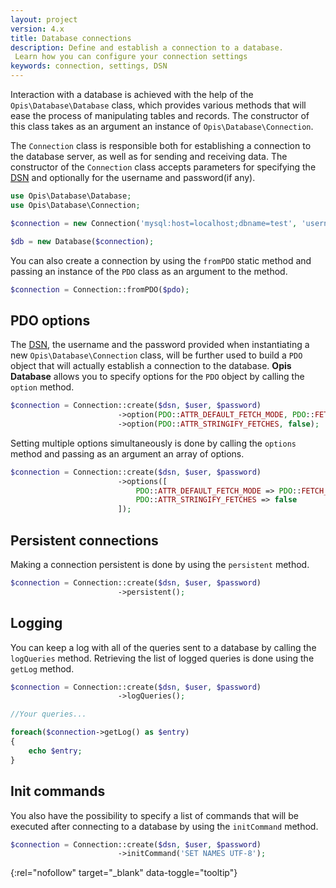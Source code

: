 ```yaml
---
layout: project
version: 4.x
title: Database connections
description: Define and establish a connection to a database. 
 Learn how you can configure your connection settings
keywords: connection, settings, DSN
---
```


Interaction with a database is achieved with the help of the `Opis\Database\Database` class, 
which provides various methods that will ease the process of manipulating tables and records. 
The constructor of this class takes as an argument an instance of `Opis\Database\Connection`.
 
The `Connection` class is responsible both for establishing a connection to the database server, 
as well as for sending and receiving data. 
The constructor of the `Connection` class accepts parameters for specifying
the [DSN] and optionally for the username and password(if any). 

```php
use Opis\Database\Database;
use Opis\Database\Connection;

$connection = new Connection('mysql:host=localhost;dbname=test', 'username', 'password');

$db = new Database($connection);
```

You can also create a connection by using the `fromPDO` static method and 
passing an instance of the `PDO` class as an argument to the method. 

```php
$connection = Connection::fromPDO($pdo);
```

## PDO options

The [DSN], the username and the password provided when instantiating a new
`Opis\Database\Connection` class, will be further used to build a `PDO` object that will actually
 establish a connection to the database. 
**Opis Database** allows you to specify options for the `PDO` object by calling the `option` method. 

```php
$connection = Connection::create($dsn, $user, $password)
                        ->option(PDO::ATTR_DEFAULT_FETCH_MODE, PDO::FETCH_OBJ)
                        ->option(PDO::ATTR_STRINGIFY_FETCHES, false);
```

Setting multiple options simultaneously is done by calling the `options` method 
and passing as an argument an array of options.

```php
$connection = Connection::create($dsn, $user, $password)
                        ->options([
                            PDO::ATTR_DEFAULT_FETCH_MODE => PDO::FETCH_OBJ,
                            PDO::ATTR_STRINGIFY_FETCHES => false
                        ]);
```

## Persistent connections

Making a connection persistent is done by using the `persistent` method. 

```php
$connection = Connection::create($dsn, $user, $password)
                        ->persistent();
```

## Logging

You can keep a log with all of the queries sent to a database by calling the `logQueries` method. 
Retrieving the list of logged queries is done using the `getLog` method. 

```php
$connection = Connection::create($dsn, $user, $password)
                        ->logQueries();

//Your queries...

foreach($connection->getLog() as $entry)
{
    echo $entry;
}
```

## Init commands

You also have the possibility to specify a list of commands that will be executed after connecting
to a database by using the `initCommand` method. 

```php
$connection = Connection::create($dsn, $user, $password)
                        ->initCommand('SET NAMES UTF-8');
```


[DSN]: http://en.wikipedia.org/wiki/Data_source_name "Data source name" 
{:rel="nofollow" target="_blank" data-toggle="tooltip"}